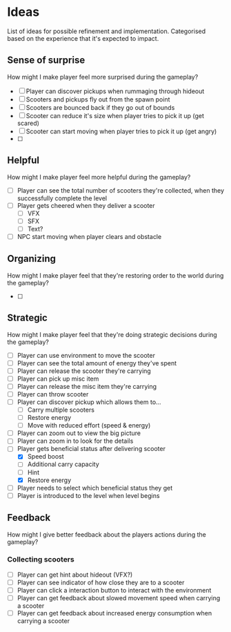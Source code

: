 # Ideas

List of ideas for possible refinement and implementation. Categorised based on the experience that it's expected to impact.

## Sense of surprise

How might I make player feel more surprised during the gameplay?

- [ ] Player can discover pickups when rummaging through hideout
- [ ] Scooters and pickups fly out from the spawn point
- [ ] Scooters are bounced back if they go out of bounds
- [ ] Scooter can reduce it's size when player tries to pick it up (get scared)
- [ ] Scooter can start moving when player tries to pick it up (get angry)
- [ ]

## Helpful

How might I make player feel more helpful during the gameplay?

- [ ] Player can see the total number of scooters they're collected, when they successfully complete the level
- [ ] Player gets cheered when they deliver a scooter
  - [ ] VFX
  - [ ] SFX
  - [ ] Text?
- [ ] NPC start moving when player clears and obstacle

## Organizing

How might I make player feel that they're restoring order to the world during the gameplay?

- [ ]

## Strategic

How might I make player feel that they're doing strategic decisions during the gameplay?

- [ ] Player can use environment to move the scooter
- [ ] Player can see the total amount of energy they've spent
- [ ] Player can release the scooter they're carrying
- [ ] Player can pick up misc item
- [ ] Player can release the misc item they're carrying
- [ ] Player can throw scooter
- [ ] Player can discover pickup which allows them to...
  - [ ] Carry multiple scooters
  - [ ] Restore energy
  - [ ] Move with reduced effort (speed & energy)
- [ ] Player can zoom out to view the big picture
- [ ] Player can zoom in to look for the details
- [ ] Player gets beneficial status after delivering scooter
  - [x] Speed boost
  - [ ] Additional carry capacity
  - [ ] Hint
  - [x] Restore energy
- [ ] Player needs to select which beneficial status they get
- [ ] Player is introduced to the level when level begins

## Feedback

How might I give better feedback about the players actions during the gameplay?

### Collecting scooters

- [ ] Player can get hint about hideout (VFX?)
- [ ] Player can see indicator of how close they are to a scooter
- [ ] Player can click a interaction button to interact with the environment
- [ ] Player can get feedback about slowed movement speed when carrying a scooter
- [ ] Player can get feedback about increased energy consumption when carrying a scooter

